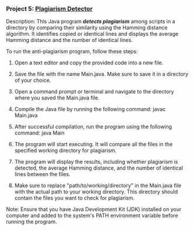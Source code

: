 ### Project 5: [Plagiarism Detector](https://github.com/xkyleann/Java_Portfolio/tree/main/PlagiarismDetector)

Description: This Java program **_detects plagiarism_** among scripts in a directory by comparing their similarity using the Hamming distance algorithm. It identifies copied or identical lines and displays the average Hamming distance and the number of identical lines.

To run the anti-plagiarism program, follow these steps:
1. Open a text editor and copy the provided code into a new file.
2. Save the file with the name Main.java. Make sure to save it in a directory of your choice.
3. Open a command prompt or terminal and navigate to the directory where you saved the Main.java file.
4. Compile the Java file by running the following command:
javac Main.java

5. After successful compilation, run the program using the following command:
java Main

6. The program will start executing. It will compare all the files in the specified working directory for plagiarism.
7. The program will display the results, including whether plagiarism is detected, the average Hamming distance, and the number of identical lines between the files.
8.  Make sure to replace "path/to/working/directory" in the Main.java file with the actual path to your working directory. This directory should contain the files you want to check for plagiarism.

Note: Ensure that you have Java Development Kit (JDK) installed on your computer and added to the system's PATH environment variable before running the program.



